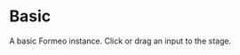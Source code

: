 # Basic

A basic Formeo instance. Click or drag an input to the stage.
<p data-height="550" data-theme-id="0" data-slug-hash="NAXoRw" data-default-tab="result" data-user="kevinchappell" class="codepen"></p>
